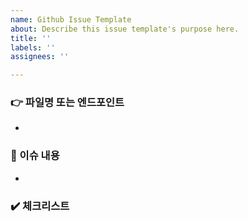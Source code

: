 ```yaml
---
name: Github Issue Template
about: Describe this issue template's purpose here.
title: ''
labels: ''
assignees: ''

---
```


### :point_right: 파일명 또는 엔드포인트
- 
### :bookmark_tabs: 이슈 내용
- 
### :heavy_check_mark: 체크리스트
